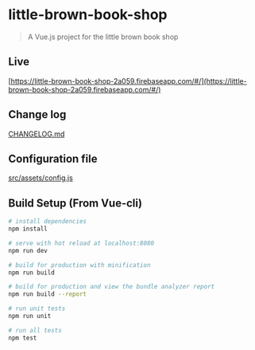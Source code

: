 # little-brown-book-shop

> A Vue.js project for the little brown book shop

## Live

[https://little-brown-book-shop-2a059.firebaseapp.com/#/](https://little-brown-book-shop-2a059.firebaseapp.com/#/)

## Change log

[CHANGELOG.md](CHANGELOG.md)

## Configuration file

[src/assets/config.js](src/assets/config.js)

## Build Setup (From Vue-cli)

``` bash
# install dependencies
npm install

# serve with hot reload at localhost:8080
npm run dev

# build for production with minification
npm run build

# build for production and view the bundle analyzer report
npm run build --report

# run unit tests
npm run unit

# run all tests
npm test
```
